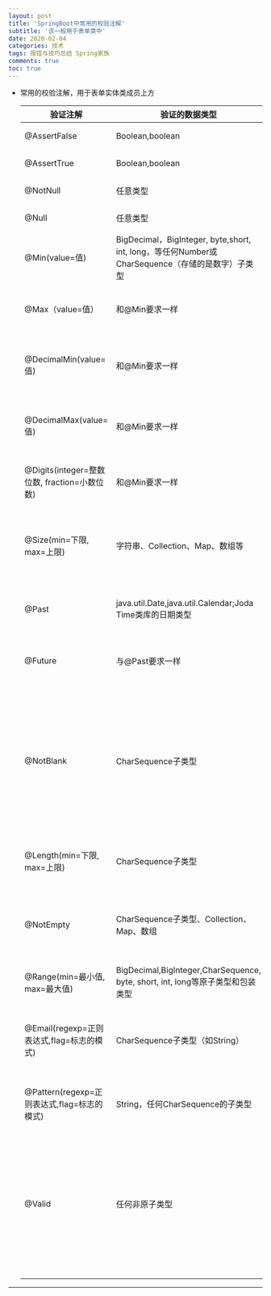 ```yaml
---
layout: post
title: 'SpringBoot中常用的校验注解'
subtitle: '该一般用于表单类中'
date: 2020-02-04
categories: 技术
tags: 报错与技巧总结 Spring家族
comments: true
toc: true
---
```




* 常用的校验注解，用于表单实体类成员上方

  | **验证注解**                                 | **验证的数据类型**                                           | **说明**                                                     |
  | -------------------------------------------- | ------------------------------------------------------------ | ------------------------------------------------------------ |
  | @AssertFalse                                 | Boolean,boolean                                              | 验证注解的元素值是false                                      |
  | @AssertTrue                                  | Boolean,boolean                                              | 验证注解的元素值是true                                       |
  | @NotNull                                     | 任意类型                                                     | 验证注解的元素值不是null                                     |
  | @Null                                        | 任意类型                                                     | 验证注解的元素值是null                                       |
  | @Min(value=值)                               | BigDecimal，BigInteger, byte,short, int, long，等任何Number或CharSequence（存储的是数字）子类型 | 验证注解的元素值大于等于@Min指定的value值                    |
  | @Max（value=值）                             | 和@Min要求一样                                               | 验证注解的元素值小于等于@Max指定的value值                    |
  | @DecimalMin(value=值)                        | 和@Min要求一样                                               | 验证注解的元素值大于等于@ DecimalMin指定的value值            |
  | @DecimalMax(value=值)                        | 和@Min要求一样                                               | 验证注解的元素值小于等于@ DecimalMax指定的value值            |
  | @Digits(integer=整数位数, fraction=小数位数) | 和@Min要求一样                                               | 验证注解的元素值的整数位数和小数位数上限                     |
  | @Size(min=下限, max=上限)                    | 字符串、Collection、Map、数组等                              | 验证注解的元素值的在min和max（包含）指定区间之内，如字符长度、集合大小 |
  | @Past                                        | java.util.Date,java.util.Calendar;Joda Time类库的日期类型    | 验证注解的元素值（日期类型）比当前时间早                     |
  | @Future                                      | 与@Past要求一样                                              | 验证注解的元素值（日期类型）比当前时间晚                     |
  | @NotBlank                                    | CharSequence子类型                                           | 验证注解的元素值不为空（不为null、去除首位空格后长度为0），不同于@NotEmpty，@NotBlank只应用于字符串且在比较时会去除字符串的首位空格 |
  | @Length(min=下限, max=上限)                  | CharSequence子类型                                           | 验证注解的元素值长度在min和max区间内                         |
  | @NotEmpty                                    | CharSequence子类型、Collection、Map、数组                    | 验证注解的元素值不为null且不为空（字符串长度不为0、集合大小不为0） |
  | @Range(min=最小值, max=最大值)               | BigDecimal,BigInteger,CharSequence, byte, short, int, long等原子类型和包装类型 | 验证注解的元素值在最小值和最大值之间                         |
  | @Email(regexp=正则表达式,flag=标志的模式)    | CharSequence子类型（如String）                               | 验证注解的元素值是Email，也可以通过regexp和flag指定自定义的email格式 |
  | @Pattern(regexp=正则表达式,flag=标志的模式)  | String，任何CharSequence的子类型                             | 验证注解的元素值与指定的正则表达式匹配                       |
  | @Valid                                       | 任何非原子类型                                               | 指定递归验证关联的对象；如用户对象中有个地址对象属性，如果想在验证用户对象时一起验证地址对象的话，在地址对象上加@Valid注解即可级联验证 |

------


